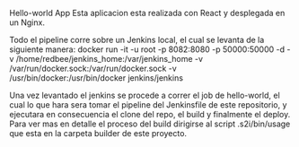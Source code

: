 Hello-world App
Esta aplicacion esta realizada con React y desplegada en un Nginx. 

Todo el pipeline corre sobre un Jenkins local, el cual se levanta de la siguiente manera:
docker run -it -u root -p 8082:8080 -p 50000:50000 -d -v /home/redbee/jenkins_home:/var/jenkins_home -v /var/run/docker.sock:/var/run/docker.sock -v /usr/bin/docker:/usr/bin/docker  jenkins/jenkins

Una vez levantado el jenkins se procede a correr el job de hello-world, el cual lo que hara sera tomar el pipeline del Jenkinsfile de este repositorio, y ejecutara en consecuencia el clone del repo, el build y finalmente el deploy. Para ver mas en detalle el proceso del build dirigirse al script .s2i/bin/usage que esta en la carpeta builder de este proyecto.

